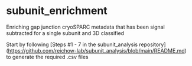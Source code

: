# subunit_enrichment
Enriching gap junction cryoSPARC metadata that has been signal subtracted for a single subunit and 3D classified

Start by following [Steps #1 - 7 in the subunit_analysis repository] (https://github.com/reichow-lab/subunit_analysis/blob/main/README.md) to generate the required .csv files


